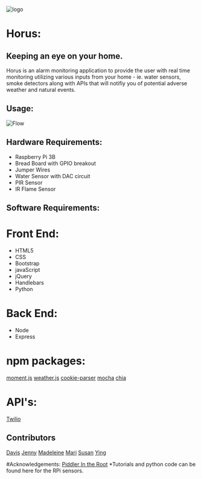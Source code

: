 
![logo](./public/assets/images/logos/logo.png)



# Horus:
## Keeping an eye on your home.

Horus is an alarm monitoring application to provide the user with real time monitoring utilizing various inputs from your home - ie. water sensors, smoke detectors along with APIs that will notifiy you of potential adverse weather and natural events.

## Usage:

![Flow](./public/assets/images/Flow.PNG)


## Hardware Requirements:

- Raspberry Pi 3B
- Bread Board with GPIO breakout 
- Jumper Wires
- Water Sensor with DAC circuit
- PIR Sensor
- IR Flame Sensor



## Software Requirements:

# Front End:

- HTML5
- CSS
- Bootstrap
- javaScript
- jQuery
- Handlebars
- Python

# Back End:
- Node
- Express


# npm packages:

[moment.js](https://momentjs.com/)
[weather.js](https://www.npmjs.com/package/weather-js)
[cookie-parser](https://www.npmjs.com/package/cookie-parser)
[mocha](https://www.npmjs.com/package/mocha)
[chia](https://www.npmjs.com/package/chai)

# API's:

[Twilio](https://www.twilio.com/docs/iam/api)

## Contributors
[Davis](https://github.com/daveyjonezz)
[Jenny](https://github.com/jenshin75)
[Madeleine](https://github.com/MadeleineKemeny)
[Mari](https://github.com/Mari0203)
[Susan](https://github.com/Sooze16)
[Ying](https://github.com/yzhouyzhou)

#Acknowledgements:
[Piddler In the Root](https://www.piddlerintheroot.com/)
*Tutorials and python code can be found here for the RPi sensors.











